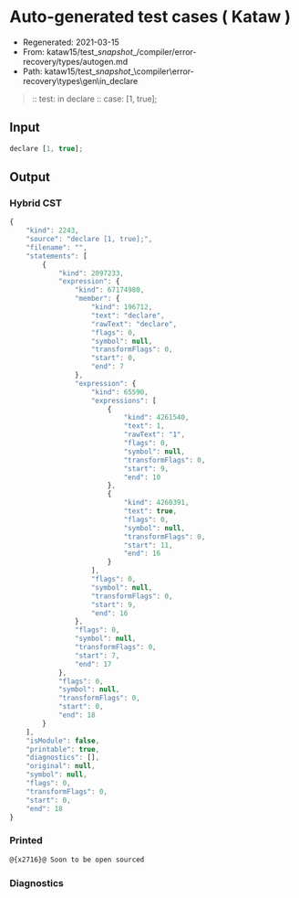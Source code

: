 # Auto-generated test cases ( Kataw )
- Regenerated: 2021-03-15
- From: kataw15/test\__snapshot__/compiler/error-recovery/types/autogen.md
- Path: kataw15/test\__snapshot__\compiler\error-recovery\types\gen\in_declare
> :: test: in declare
> :: case: [1, true];
## Input

`````js
declare [1, true];
`````

## Output

### Hybrid CST

```javascript
{
    "kind": 2243,
    "source": "declare [1, true];",
    "filename": "",
    "statements": [
        {
            "kind": 2097233,
            "expression": {
                "kind": 67174980,
                "member": {
                    "kind": 196712,
                    "text": "declare",
                    "rawText": "declare",
                    "flags": 0,
                    "symbol": null,
                    "transformFlags": 0,
                    "start": 0,
                    "end": 7
                },
                "expression": {
                    "kind": 65590,
                    "expressions": [
                        {
                            "kind": 4261540,
                            "text": 1,
                            "rawText": "1",
                            "flags": 0,
                            "symbol": null,
                            "transformFlags": 0,
                            "start": 9,
                            "end": 10
                        },
                        {
                            "kind": 4260391,
                            "text": true,
                            "flags": 0,
                            "symbol": null,
                            "transformFlags": 0,
                            "start": 11,
                            "end": 16
                        }
                    ],
                    "flags": 0,
                    "symbol": null,
                    "transformFlags": 0,
                    "start": 9,
                    "end": 16
                },
                "flags": 0,
                "symbol": null,
                "transformFlags": 0,
                "start": 7,
                "end": 17
            },
            "flags": 0,
            "symbol": null,
            "transformFlags": 0,
            "start": 0,
            "end": 18
        }
    ],
    "isModule": false,
    "printable": true,
    "diagnostics": [],
    "original": null,
    "symbol": null,
    "flags": 0,
    "transformFlags": 0,
    "start": 0,
    "end": 18
}
```

### Printed

```javascript
@{x2716}@ Soon to be open sourced
```

### Diagnostics

```javascript

```

